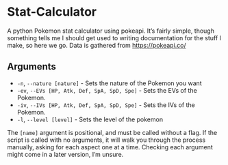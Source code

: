 # Stat-Calculator
A python Pokemon stat calculator using pokeapi.  It’s fairly simple, though something tells me I should get used to writing documentation for the stuff I make, so here we go.  Data is gathered from https://pokeapi.co/

## Arguments
* `-n`, `--nature [nature]` - Sets the nature of the Pokemon you want
* `-ev`, `--EVs [HP, Atk, Def, SpA, SpD, Spe]` - Sets the EVs of the Pokemon.
* `-iv`, `--IVs [HP, Atk, Def, SpA, SpD, Spe]` - Sets the IVs of the Pokemon.
* `-l`, `--level [level]` - Sets the level of the pokemon

The `[name]` argument is positional, and must be called without a flag.  If the script is called with no arguments, it will walk you through the process manually, asking for each aspect one at a time.  Checking each argument might come in a later version, I’m unsure.
